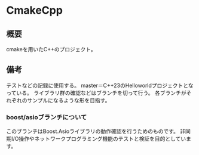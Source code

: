 # CmakeCpp

## 概要
cmakeを用いたC++のプロジェクト。

## 備考
テストなどの記録に使用する。
master＝C++23のHelloworldプロジェクトとなっている。
ライブラリ群の確認などはブランチを切って行う。
各ブランチがそれぞれのサンプルになるような形を目指す。

### boost/asioブランチについて
このブランチはBoost.Asioライブラリの動作確認を行うためのものです。
非同期I/O操作やネットワークプログラミング機能のテストと検証を目的としています。